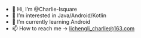 - 👋 Hi, I’m @Charlie-lsquare
- 👀 I’m interested in Java/Android/Kotlin
- 🌱 I’m currently learning Android 
- 📫 How to reach me ->  lichengli_charlie@163.com

<!---
Charlie-lsquare/Charlie-lsquare is a ✨ special ✨ repository because its `README.md` (this file) appears on your GitHub profile.
You can click the Preview link to take a look at your changes.
--->
